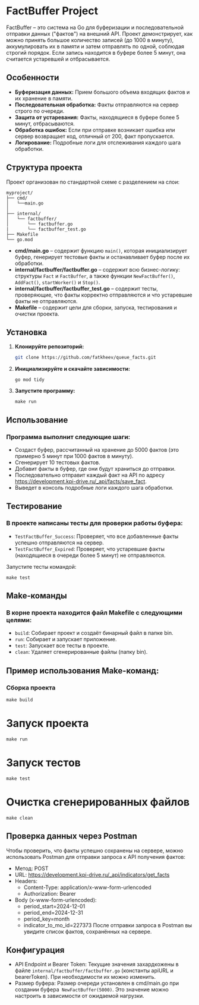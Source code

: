 # FactBuffer Project

FactBuffer – это система на Go для буферизации и последовательной отправки данных ("фактов") на внешний API. Проект демонстрирует, как можно принять большое количество записей (до 1000 в минуту), аккумулировать их в памяти и затем отправлять по одной, соблюдая строгий порядок. Если запись находится в буфере более 5 минут, она считается устаревшей и отбрасывается.

## Особенности

- **Буферизация данных:** Прием большого объема входящих фактов и их хранение в памяти.
- **Последовательная обработка:** Факты отправляются на сервер строго по очереди.
- **Защита от устаревания:** Факты, находящиеся в буфере более 5 минут, отбрасываются.
- **Обработка ошибок:** Если при отправке возникает ошибка или сервер возвращает код, отличный от 200, факт пропускается.
- **Логирование:** Подробные логи для отслеживания каждого шага обработки.

## Структура проекта
Проект организован по стандартной схеме с разделением на слои:

```
myproject/ 
├── cmd/
│	└──main.go
│			
├── internal/ 
│ 	└── factbuffer/ 	
│ 		└── factbuffer.go
|		└── factbuffer_test.go
├── Makefile
└── go.mod
```

- **cmd/main.go** – содержит функцию `main()`, которая инициализирует буфер, генерирует тестовые факты и останавливает буфер после их обработки.
- **internal/factbuffer/factbuffer.go** – содержит всю бизнес-логику: структуры `Fact` и `FactBuffer`, а также функции `NewFactBuffer()`, `AddFact()`, `startWorker()` и `Stop()`.
- **internal/factbuffer/factbuffer_test.go** – содержит тесты, проверяющие, что факты корректно отправляются и что устаревшие факты не отправляются.
- **Makefile** – содержит цели для сборки, запуска, тестирования и очистки проекта.

## Установка

1. **Клонируйте репозиторий:**

   ```bash
   git clone https://github.com/fatkheev/queue_facts.git
   ```

2. **Инициализируйте и скачайте зависимости:**
	```
	go mod tidy
	```

3. **Запустите программу:**
	```
	make run
	```

## Использование
### Программа выполнит следующие шаги:

- Создаст буфер, рассчитанный на хранение до 5000 фактов (это примерно 5 минут при 1000 фактов в минуту).
- Сгенерирует 10 тестовых фактов.
- Добавит факты в буфер, где они будут храниться до отправки.
- Последовательно отправит каждый факт на API по адресу https://development.kpi-drive.ru/_api/facts/save_fact.
- Выведет в консоль подробные логи каждого шага обработки.

## Тестирование
### В проекте написаны тесты для проверки работы буфера:

- ```TestFactBuffer_Success```: Проверяет, что все добавленные факты успешно отправляются на сервер.
- ```TestFactBuffer_Expired```: Проверяет, что устаревшие факты (находящиеся в очереди более 5 минут) не отправляются.

Запустите тесты командой:

```
make test
```

## Make-команды
### В корне проекта находится файл Makefile с следующими целями:
- ```build```:	Собирает проект и создаёт бинарный файл в папке bin.
- ```run```:	Собирает и запускает приложение.
- ```test```:	Запускает все тесты в проекте.
- ```clean```:	Удаляет сгенерированные файлы (папку bin).

## Пример использования Make-команд:
### Сборка проекта
```
make build
```

# Запуск проекта
```
make run
```

# Запуск тестов
```
make test
```

# Очистка сгенерированных файлов
```
make clean
```


## Проверка данных через Postman
Чтобы проверить, что факты успешно сохранены на сервере, можно использовать Postman для отправки запроса к API получения фактов:

- Метод: POST
- URL: https://development.kpi-drive.ru/_api/indicators/get_facts
- Headers:
	- Content-Type: application/x-www-form-urlencoded
	- Authorization: Bearer <token>
- Body (x-www-form-urlencoded):
	- period_start=2024-12-01
	- period_end=2024-12-31
	- period_key=month
	- indicator_to_mo_id=227373
После отправки запроса в Postman вы увидите список фактов, сохранённых на сервере.

## Конфигурация
- API Endpoint и Bearer Token: Текущие значения захардкожены в файле ```internal/factbuffer/factbuffer.go``` (константы apiURL и bearerToken). При необходимости их можно изменить.
- Размер буфера: Размер очереди установлен в cmd/main.go при создании буфера``` NewFactBuffer(5000)```. Это значение можно настроить в зависимости от ожидаемой нагрузки.





